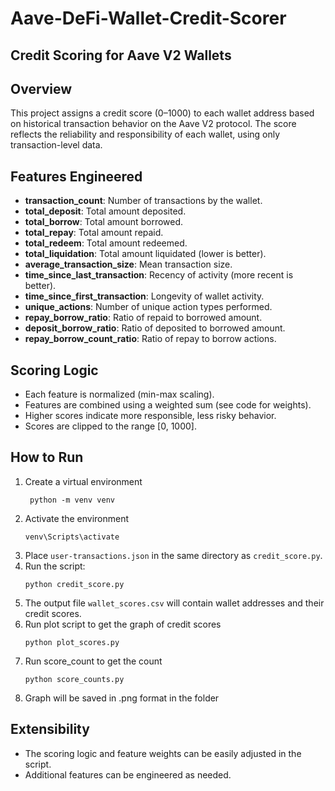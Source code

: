 # Aave-DeFi-Wallet-Credit-Scorer
## Credit Scoring for Aave V2 Wallets

## Overview
This project assigns a credit score (0–1000) to each wallet address based on historical transaction behavior on the Aave V2 protocol. The score reflects the reliability and responsibility of each wallet, using only transaction-level data.

## Features Engineered
- **transaction_count**: Number of transactions by the wallet.
- **total_deposit**: Total amount deposited.
- **total_borrow**: Total amount borrowed.
- **total_repay**: Total amount repaid.
- **total_redeem**: Total amount redeemed.
- **total_liquidation**: Total amount liquidated (lower is better).
- **average_transaction_size**: Mean transaction size.
- **time_since_last_transaction**: Recency of activity (more recent is better).
- **time_since_first_transaction**: Longevity of wallet activity.
- **unique_actions**: Number of unique action types performed.
- **repay_borrow_ratio**: Ratio of repaid to borrowed amount.
- **deposit_borrow_ratio**: Ratio of deposited to borrowed amount.
- **repay_borrow_count_ratio**: Ratio of repay to borrow actions.

## Scoring Logic
- Each feature is normalized (min-max scaling).
- Features are combined using a weighted sum (see code for weights).
- Higher scores indicate more responsible, less risky behavior.
- Scores are clipped to the range [0, 1000].

## How to Run
1. Create a virtual environment
   ```
    python -m venv venv
   ```
2. Activate the environment
   ```
   venv\Scripts\activate
   ```
3. Place `user-transactions.json` in the same directory as `credit_score.py`.
4. Run the script:
   ```
   python credit_score.py
   ```
5. The output file `wallet_scores.csv` will contain wallet addresses and their credit scores.
6. Run plot script to get the graph of credit scores
   ```
   python plot_scores.py
   ```
7. Run score_count to get the count
   ```
   python score_counts.py
   ```
8. Graph will be saved in .png format in the folder

## Extensibility
- The scoring logic and feature weights can be easily adjusted in the script.
- Additional features can be engineered as needed.
